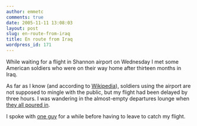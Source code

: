 ```yaml
---
author: emmetc
comments: true
date: 2005-11-11 13:08:03
layout: post
slug: en-route-from-iraq
title: En route from Iraq
wordpress_id: 171
---
```


While waiting for a flight in Shannon airport on Wednesday I met some American soldiers who were on their way home after thirteen months in Iraq.

As far as I know (and according to [Wikipedia](http://en.wikipedia.org/wiki/Shannon_Airport#Foreign_military_aircraft_at_Shannon)), soldiers using the airport are not supposed to mingle with the public, but my flight had been delayed by three hours. I was wandering in the almost-empty departures lounge when [they all poured in](http://flickr.com/photos/thoughtwax/62127698/).

I spoke with [one guy](http://flickr.com/photos/thoughtwax/62127805/) for a while before having to leave to catch my flight.
